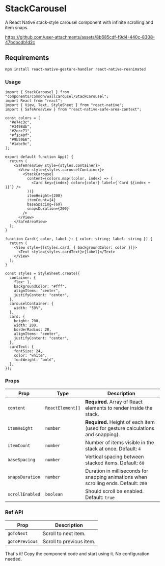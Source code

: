 # StackCarousel

A React Native stack-style carousel component with infinite scrolling and item snaps.

https://github.com/user-attachments/assets/8b685cdf-f9d4-440c-8308-47bcbcdb1d2c

## Requirements

```bash
npm install react-native-gesture-handler react-native-reanimated
```

### Usage

```tsx
import { StackCarousel } from "components/common/wallcarousel/StackCarousel";
import React from "react";
import { View, Text, StyleSheet } from "react-native";
import { SafeAreaView } from "react-native-safe-area-context";

const colors = [
  "#e74c3c",
  "#3498db",
  "#2ecc71",
  "#f1c40f",
  "#9b59b6",
  "#1abc9c",
];

export default function App() {
  return (
    <SafeAreaView style={styles.container}>
      <View style={styles.carouselContainer}>
        <StackCarousel
          content={colors.map((color, index) => (
            <Card key={index} color={color} label={`Card ${index + 1}`} />
          ))}
          itemHeight={200}
          itemCount={4}
          baseSpacing={60}
          snapsDuration={200}
        />
      </View>
    </SafeAreaView>
  );
}

function Card({ color, label }: { color: string; label: string }) {
  return (
    <View style={[styles.card, { backgroundColor: color }]}>
      <Text style={styles.cardText}>{label}</Text>
    </View>
  );
}

const styles = StyleSheet.create({
  container: {
    flex: 1,
    backgroundColor: "#fff",
    alignItems: "center",
    justifyContent: "center",
  },
  carouselContainer: {
    width: "50%",
  },
  card: {
    height: 200,
    width: 200,
    borderRadius: 20,
    alignItems: "center",
    justifyContent: "center",
  },
  cardText: {
    fontSize: 24,
    color: "white",
    fontWeight: "bold",
  },
});
```

### Props

| Prop            | Type             | Description                                                                          |
| --------------- | ---------------- | ------------------------------------------------------------------------------------ |
| `content`       | `ReactElement[]` | **Required.** Array of React elements to render inside the stack.                    |
| `itemHeight`    | `number`         | **Required.** Height of each item (used for gesture calculations and snapping).      |
| `itemCount`     | `number`         | Number of items visible in the stack at once. Default: `4`                           |
| `baseSpacing`   | `number`         | Vertical spacing between stacked items. Default: `60`                                |
| `snapsDuration` | `number`         | Duration in milliseconds for snapping animations when scrolling ends. Default: `200` |
| `scrollEnabled` | `boolean`        | Should scroll be enabled. Default: `true`                                            |

### Ref API

| Prop           | Description              |
| -------------- | ------------------------ |
| `goToNext`     | Scroll to next item.     |
| `goToPrevious` | Scroll to previous item. |

That's it! Copy the component code and start using it. No configuration needed.
